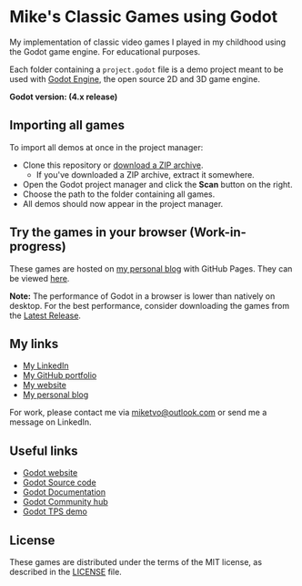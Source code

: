 # Mike's Classic Games using Godot

My implementation of classic video games I played in my childhood using the Godot game engine. For educational purposes.

Each folder containing a `project.godot` file is a demo project meant to be used with [Godot Engine](https://godotengine.org), the open source 2D and 3D game engine.

**Godot version: (4.x release)**

## Importing all games

To import all demos at once in the project manager:

- Clone this repository or [download a ZIP archive](https://github.com/miketvo/classic-games-godot/archive/main.zip).
  - If you've downloaded a ZIP archive, extract it somewhere.
- Open the Godot project manager and click the **Scan** button on the right.
- Choose the path to the folder containing all games.
- All demos should now appear in the project manager.

## Try the games in your browser (Work-in-progress)

These games are hosted on [my personal blog](http://miketvo.github.io) with GitHub Pages. They can be viewed [here](https://miketvo.github.io/classic-games-godot/).

**Note:** The performance of Godot in a browser is lower than natively on desktop. For the best performance, consider downloading the games from the [Latest Release](https://github.com/miketvo/classic-games-godot/releases/latest/).

## My links

- [My LinkedIn](https://www.linkedin.com/in/miketvo/)
- [My GitHub portfolio](https://github.com/miketvo)
- [My website](https://miketvo.com)
- [My personal blog](http://miketvo.github.io)

For work, please contact me via [miketvo@outlook.com](mailto:miketvo@outlook.com) or send me a message on LinkedIn.

## Useful links

- [Godot website](https://godotengine.org)
- [Godot Source code](https://github.com/godotengine/godot)
- [Godot Documentation](http://docs.godotengine.org)
- [Godot Community hub](https://godotengine.org/community)
- [Godot TPS demo](https://github.com/godotengine/tps-demo)

## License

These games are distributed under the terms of the MIT license, as described in the [LICENSE](LICENSE) file.

